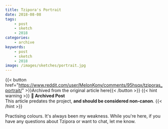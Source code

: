 ```yaml
---
title: Tzipora's Portrait
date: 2018-08-08
tags:
    - post
    - sketch
    - 2018
categories:
    - archive
keywords:
    - post
    - sketch
    - 2018
image: /images/sketches/portrait.jpg
---
```

{{< button href="https://www.reddit.com/user/MelonKony/comments/95hsqx/tziporas_portrait/" >}}Archived from the original article here{{< /button >}}
{{< hint warning >}}
**🌸 Archived Post**  
This article predates the project, **and should be considered non-canon**.
{{< /hint >}}

Practising colours. It's always been my weakness. While you're here, if you have any questions about Tzipora or want to chat, let me know.
